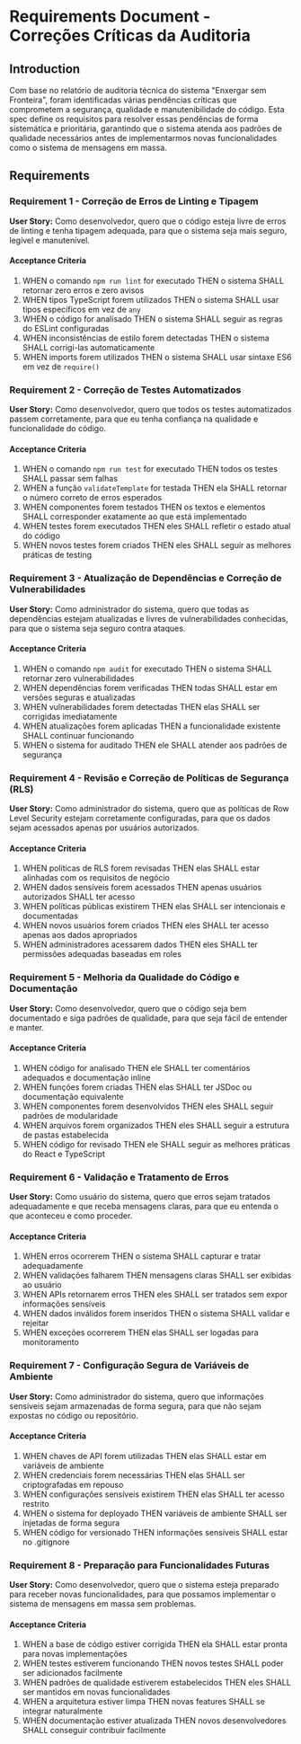 # Requirements Document - Correções Críticas da Auditoria

## Introduction

Com base no relatório de auditoria técnica do sistema "Enxergar sem Fronteira", foram identificadas várias pendências críticas que comprometem a segurança, qualidade e manutenibilidade do código. Esta spec define os requisitos para resolver essas pendências de forma sistemática e prioritária, garantindo que o sistema atenda aos padrões de qualidade necessários antes de implementarmos novas funcionalidades como o sistema de mensagens em massa.

## Requirements

### Requirement 1 - Correção de Erros de Linting e Tipagem

**User Story:** Como desenvolvedor, quero que o código esteja livre de erros de linting e tenha tipagem adequada, para que o sistema seja mais seguro, legível e manutenível.

#### Acceptance Criteria

1. WHEN o comando `npm run lint` for executado THEN o sistema SHALL retornar zero erros e zero avisos
2. WHEN tipos TypeScript forem utilizados THEN o sistema SHALL usar tipos específicos em vez de `any`
3. WHEN o código for analisado THEN o sistema SHALL seguir as regras do ESLint configuradas
4. WHEN inconsistências de estilo forem detectadas THEN o sistema SHALL corrigi-las automaticamente
5. WHEN imports forem utilizados THEN o sistema SHALL usar sintaxe ES6 em vez de `require()`

### Requirement 2 - Correção de Testes Automatizados

**User Story:** Como desenvolvedor, quero que todos os testes automatizados passem corretamente, para que eu tenha confiança na qualidade e funcionalidade do código.

#### Acceptance Criteria

1. WHEN o comando `npm run test` for executado THEN todos os testes SHALL passar sem falhas
2. WHEN a função `validateTemplate` for testada THEN ela SHALL retornar o número correto de erros esperados
3. WHEN componentes forem testados THEN os textos e elementos SHALL corresponder exatamente ao que está implementado
4. WHEN testes forem executados THEN eles SHALL refletir o estado atual do código
5. WHEN novos testes forem criados THEN eles SHALL seguir as melhores práticas de testing

### Requirement 3 - Atualização de Dependências e Correção de Vulnerabilidades

**User Story:** Como administrador do sistema, quero que todas as dependências estejam atualizadas e livres de vulnerabilidades conhecidas, para que o sistema seja seguro contra ataques.

#### Acceptance Criteria

1. WHEN o comando `npm audit` for executado THEN o sistema SHALL retornar zero vulnerabilidades
2. WHEN dependências forem verificadas THEN todas SHALL estar em versões seguras e atualizadas
3. WHEN vulnerabilidades forem detectadas THEN elas SHALL ser corrigidas imediatamente
4. WHEN atualizações forem aplicadas THEN a funcionalidade existente SHALL continuar funcionando
5. WHEN o sistema for auditado THEN ele SHALL atender aos padrões de segurança

### Requirement 4 - Revisão e Correção de Políticas de Segurança (RLS)

**User Story:** Como administrador do sistema, quero que as políticas de Row Level Security estejam corretamente configuradas, para que os dados sejam acessados apenas por usuários autorizados.

#### Acceptance Criteria

1. WHEN políticas de RLS forem revisadas THEN elas SHALL estar alinhadas com os requisitos de negócio
2. WHEN dados sensíveis forem acessados THEN apenas usuários autorizados SHALL ter acesso
3. WHEN políticas públicas existirem THEN elas SHALL ser intencionais e documentadas
4. WHEN novos usuários forem criados THEN eles SHALL ter acesso apenas aos dados apropriados
5. WHEN administradores acessarem dados THEN eles SHALL ter permissões adequadas baseadas em roles

### Requirement 5 - Melhoria da Qualidade do Código e Documentação

**User Story:** Como desenvolvedor, quero que o código seja bem documentado e siga padrões de qualidade, para que seja fácil de entender e manter.

#### Acceptance Criteria

1. WHEN código for analisado THEN ele SHALL ter comentários adequados e documentação inline
2. WHEN funções forem criadas THEN elas SHALL ter JSDoc ou documentação equivalente
3. WHEN componentes forem desenvolvidos THEN eles SHALL seguir padrões de modularidade
4. WHEN arquivos forem organizados THEN eles SHALL seguir a estrutura de pastas estabelecida
5. WHEN código for revisado THEN ele SHALL seguir as melhores práticas do React e TypeScript

### Requirement 6 - Validação e Tratamento de Erros

**User Story:** Como usuário do sistema, quero que erros sejam tratados adequadamente e que receba mensagens claras, para que eu entenda o que aconteceu e como proceder.

#### Acceptance Criteria

1. WHEN erros ocorrerem THEN o sistema SHALL capturar e tratar adequadamente
2. WHEN validações falharem THEN mensagens claras SHALL ser exibidas ao usuário
3. WHEN APIs retornarem erros THEN eles SHALL ser tratados sem expor informações sensíveis
4. WHEN dados inválidos forem inseridos THEN o sistema SHALL validar e rejeitar
5. WHEN exceções ocorrerem THEN elas SHALL ser logadas para monitoramento

### Requirement 7 - Configuração Segura de Variáveis de Ambiente

**User Story:** Como administrador do sistema, quero que informações sensíveis sejam armazenadas de forma segura, para que não sejam expostas no código ou repositório.

#### Acceptance Criteria

1. WHEN chaves de API forem utilizadas THEN elas SHALL estar em variáveis de ambiente
2. WHEN credenciais forem necessárias THEN elas SHALL ser criptografadas em repouso
3. WHEN configurações sensíveis existirem THEN elas SHALL ter acesso restrito
4. WHEN o sistema for deployado THEN variáveis de ambiente SHALL ser injetadas de forma segura
5. WHEN código for versionado THEN informações sensíveis SHALL estar no .gitignore

### Requirement 8 - Preparação para Funcionalidades Futuras

**User Story:** Como desenvolvedor, quero que o sistema esteja preparado para receber novas funcionalidades, para que possamos implementar o sistema de mensagens em massa sem problemas.

#### Acceptance Criteria

1. WHEN a base de código estiver corrigida THEN ela SHALL estar pronta para novas implementações
2. WHEN testes estiverem funcionando THEN novos testes SHALL poder ser adicionados facilmente
3. WHEN padrões de qualidade estiverem estabelecidos THEN eles SHALL ser mantidos em novas funcionalidades
4. WHEN a arquitetura estiver limpa THEN novas features SHALL se integrar naturalmente
5. WHEN documentação estiver atualizada THEN novos desenvolvedores SHALL conseguir contribuir facilmente